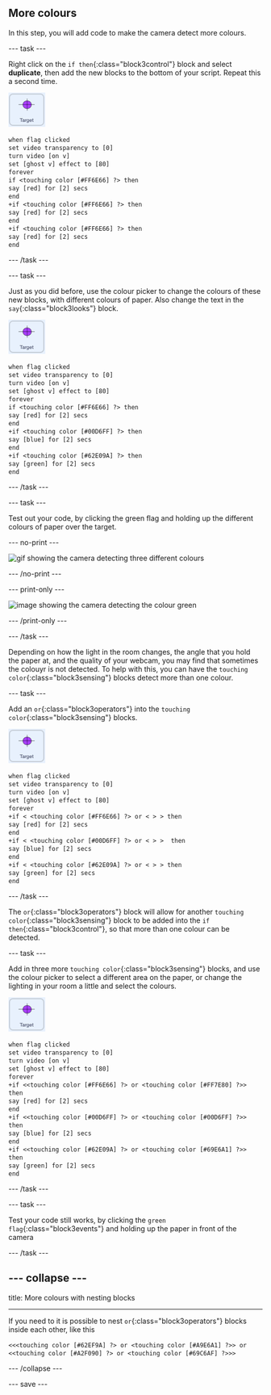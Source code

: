 ## More colours

In this step, you will add code to make the camera detect more colours.

--- task ---

Right click on the `if then`{:class="block3control"} block and select **duplicate**, then add the new blocks to the bottom of your script. Repeat this a second time.

![image of target sprite](images/target-sprite.png)

```blocks3
when flag clicked
set video transparency to [0]
turn video [on v]
set [ghost v] effect to [80]
forever
if <touching color [#FF6E66] ?> then
say [red] for [2] secs
end
+if <touching color [#FF6E66] ?> then
say [red] for [2] secs
end
+if <touching color [#FF6E66] ?> then
say [red] for [2] secs
end
```

--- /task ---

--- task ---

Just as you did before, use the colour picker to change the colours of these new blocks, with different colours of paper. Also change the text in the `say`{:class="block3looks"} block.

![image of target sprite](images/target-sprite.png)

```blocks3
when flag clicked
set video transparency to [0]
turn video [on v]
set [ghost v] effect to [80]
forever
if <touching color [#FF6E66] ?> then
say [red] for [2] secs
end
+if <touching color [#00D6FF] ?> then
say [blue] for [2] secs
end
+if <touching color [#62E09A] ?> then
say [green] for [2] secs
end
``` 

--- /task ---

--- task ---

Test out your code, by clicking the green flag and holding up the different colours of paper over the target.

--- no-print ---

![gif showing the camera detecting three different colours](images/three-colour-detection.gif)

--- /no-print ---

--- print-only ---

![image showing the camera detecting the colour green](images/three-colour-detection.gif)

--- /print-only ---


--- /task ---

Depending on how the light in the room changes, the angle that you hold the paper at, and the quality of your webcam, you may find that sometimes the colouyr is not detected. To help with this, you can have the `touching color`{:class="block3sensing"} blocks detect more than one colour.

--- task ---

Add an `or`{:class="block3operators"} into the `touching color`{:class="block3sensing"} blocks.


![image of target sprite](images/target-sprite.png)

```blocks3
when flag clicked
set video transparency to [0]
turn video [on v]
set [ghost v] effect to [80]
forever
+if < <touching color [#FF6E66] ?> or < > > then
say [red] for [2] secs
end
+if < <touching color [#00D6FF] ?> or < > >  then
say [blue] for [2] secs
end
+if < <touching color [#62E09A] ?> or < > > then
say [green] for [2] secs
end
``` 

--- /task ---

The `or`{:class="block3operators"} block will allow for another `touching color`{:class="block3sensing"} block to be added into the `if then`{:class="block3control"}, so that more than one colour can be detected.

--- task ---

Add in three more `touching color`{:class="block3sensing"} blocks, and use the colour picker to select a different area on the paper, or change the lighting in your room a little and select the colours.

![image of target sprite](images/target-sprite.png)

```blocks3
when flag clicked
set video transparency to [0]
turn video [on v]
set [ghost v] effect to [80]
forever
+if <<touching color [#FF6E66] ?> or <touching color [#FF7E80] ?>> then
say [red] for [2] secs
end
+if <<touching color [#00D6FF] ?> or <touching color [#00D6FF] ?>>  then
say [blue] for [2] secs
end
+if <<touching color [#62E09A] ?> or <touching color [#69E6A1] ?>> then
say [green] for [2] secs
end
``` 
--- /task ---

--- task ---

Test your code still works, by clicking the `green flag`{:class="block3events"} and holding up the paper in front of the camera

--- /task ---

--- collapse ---
---

title: More colours with nesting blocks

---

If you need to it is possible to nest `or`{:class="block3operators"} blocks inside each other, like this

```blocks3
<<<touching color [#62EF9A] ?> or <touching color [#A9E6A1] ?>> or <<touching color [#A2F090] ?> or <touching color [#69C6AF] ?>>>
```

--- /collapse ---



--- save ---
